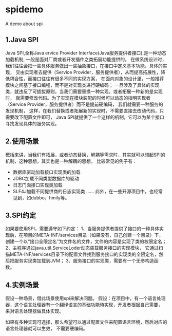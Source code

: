 # spidemo
A demo about spi
## 1.Java SPI
Java SPI,全称Java ervice Provider Interface(Java服务提供者接口),是一种动态加载机制,
一般是面对厂商或者开发插件之类拓展功能提供的。
在做系统设计时，我们往往会把一些具体服务做出一些抽象接口，在接口中定义基本功能，具体的实现，
交由实现者去提供（Service Provider，服务提供者），从而提高拓展性，降低耦合性，而接口往往有很多不同的实现方案，
在面向对象的设计里，一般推荐模块之间基于接口编程，而不是对实现类进行硬编码；
一旦涉及了具体的实现类，就违反了可插拔原则，当我们需要替换一种实现，或者拓展一种新的是实现时，
就需要修改代码。为了实现在模块装配的时候可以动态的指明实现者（Service Provider，服务提供者）而不是提前硬编码，
我们就需要一种服务的发现机制，
这样，在我们替换或者拓展新的实现时，不需要直接去改动代码，只需要改下配置文件即可，
Java SPI就提供了一个这样的机制，它可以为某个接口寻找发现具体的服务实现。

## 2.使用场景
概括来讲，当我们有拓展，或者动态替换，解耦等需求时，其实就可以想起SPI的机制，这种思想，其实也是一种解耦的思想。
比较常见的例子有：
- 数据库驱动加载接口实现类的加载
- JDBC加载不同类型数据库的驱动
- 日志门面接口实现类加载
- SLF4J加载不同提供商的日志实现类
......
此外，在一些开源项目中，也经常见到，如dubbo，hmily等。

## 3.SPI约定
如果要使用SPI，需要遵守如下约定：
1、当服务提供者提供了接口的一种具体实现后，在项目的META-INF/services目录（如果没有，自己创建一个目录）下，
创建一个以“接口全限定名”为文件名的文件，文件的内容是实现了类的权限定名；
2、主程序通过java.util.ServiceLoder动态装载服务接口的实现模块，
它通过扫描META-INF/services目录下的配置文件找到服务接口的实现类的全限定名，然后把服务实现类加载到JVM；
3、服务接口的实现类，需要有一个无参构造函数。

## 4.实例场景
假设一种场景，借此场景使用spi来解决问题。
假设：在项目中，有一个语言处理器，这个语言处理器有一个翻译语言的基础功能待实现，开发者根据自己需要，
来对语言处理器做具体实现。

如果有多种实现可选择，那么希望可以通过配置文件来配置语言环境，然后对应的语言处理器就可以生效，
不需要硬编码。
